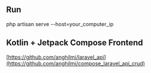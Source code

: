 ## Run
php artisan serve --host=your_computer_ip

## Kotlin + Jetpack Compose Frontend

[https://github.com/anghilmi/laravel_api](https://github.com/anghilmi/compose_laravel_api_crud)
